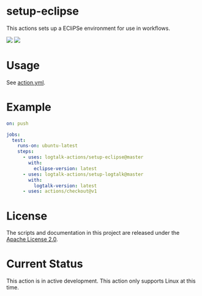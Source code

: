 # setup-eclipse

This actions sets up a ECliPSe environment for use in workflows.

![](https://github.com/logtalk-actions/setup-eclipse/workflows/Test/badge.svg)
![](https://github.com/logtalk-actions/setup-eclipse/workflows/Logtalk/badge.svg)

# Usage

See [action.yml](action.yml).

# Example

```yml
on: push

jobs:
  test:
    runs-on: ubuntu-latest
    steps:
      - uses: logtalk-actions/setup-eclipse@master
        with:
          eclipse-version: latest
      - uses: logtalk-actions/setup-logtalk@master
        with:
          logtalk-version: latest
      - uses: actions/checkout@v1
```

# License

The scripts and documentation in this project are released under the [Apache License 2.0](LICENSE).

# Current Status

This action is in active development. This action only supports Linux at this time.
